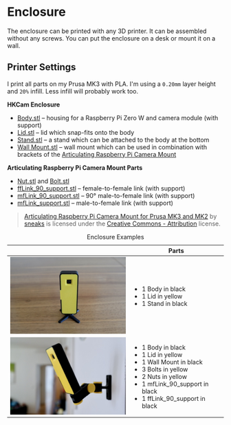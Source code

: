 # Enclosure

The enclosure can be printed with any 3D printer. It can be assembled without any screws. You can put the enclosure on a desk or mount it on a wall.

## Printer Settings

I print all parts on my Prusa MK3 with PLA. I'm using a `0.20mm` layer height and `20%` infill. Less infill will probably work too.

**HKCam Enclosure**

- [Body.stl](./Body.stl) – housing for a Raspberry Pi Zero W and camera module (with support)
- [Lid.stl](./Lid.stl) – lid which snap-fits onto the body
- [Stand.stl](./Stand.stl) – a stand which can be attached to the body at the bottom
- [Wall Mount.stl](./WallMount.stl) – wall mount which can be used in combination with brackets of the [Articulating Raspberry Pi Camera Mount](https://www.thingiverse.com/thing:3114849)

**Articulating Raspberry Pi Camera Mount Parts**

- [Nut.stl](./Nut.stl) and [Bolt.stl](./Bolt.stl)
- [ffLink_90_support.stl](./ffLink_90_support.stl) – female-to-female link (with support)
- [mfLink_90_support.stl](./mfLink_90_support.stl) – 90° male-to-female link (with support)
- [mfLink_support.stl](./mfLink_support.stl) – male-to-female link (with support)

> [Articulating Raspberry Pi Camera Mount for Prusa MK3 and MK2](https://www.thingiverse.com/thing:3114849) by [sneaks](https://www.thingiverse.com/sneaks) is licensed under the [Creative Commons - Attribution](http://creativecommons.org/licenses/by/3.0/) license.

<table>
    <caption>Enclosure Examples</caption>
    <thead>
        <tr>
            <th scope="col"></th>
            <th scope="col">Parts</th>
        </tr>
    </thead>
    <tbody>
        <tr>
            <td><img alt="Desk mount" src="../_img/enclosure-desk.jpg?raw=true" width="320" /></td>
            <td>
                <ul>
                    <li>1 Body in black</li>
                    <li>1 Lid in yellow</li>
                    <li>1 Stand in black</li>
                </ul>
            </td>
        </tr>
        <tr>
            <td><img alt="Wall mount" src="../_img/enclosure-wall.jpg?raw=true" width="320" /></td>
            <td>
                <ul>
                    <li>1 Body in black</li>
                    <li>1 Lid in yellow</li>
                    <li>1 Wall Mount in black</li>
                    <li>3 Bolts in yellow</li>
                    <li>2 Nuts in yellow</li>
                    <li>1 mfLink_90_support in black</li>
                    <li>1 ffLink_90_support in black</li>
                </ul>
            </td>
        </tr>
    </tbody>
</table>